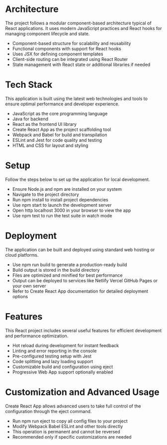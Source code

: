 

# Architecture

The project follows a modular component-based architecture typical of React applications. It uses modern JavaScript practices and React hooks for managing component lifecycle and state.


* Component-based structure for scalability and reusability
* Functional components with support for React hooks
* Uses JSX for defining component templates
* Client-side routing can be integrated using React Router
* State management with React state or additional libraries if needed

# Tech Stack

This application is built using the latest web technologies and tools to ensure optimal performance and developer experience.



* JavaScript as the core programming language
* Java for backend
* React as the frontend UI library
* Create React App as the project scaffolding tool
* Webpack and Babel for build and transpilation
* ESLint and Jest for code quality and testing
* HTML and CSS for layout and styling

# Setup

Follow the steps below to set up the application for local development.



* Ensure Node.js and npm are installed on your system
* Navigate to the project directory
* Run npm install to install project dependencies
* Use npm start to launch the development server
* Open http localhost 3000 in your browser to view the app
* Use npm test to run the test suite in watch mode

# Deployment

The application can be built and deployed using standard web hosting or cloud platforms.


* Use npm run build to generate a production-ready build
* Build output is stored in the build directory
* Files are optimized and minified for best performance
* Output can be deployed to services like Netlify Vercel GitHub Pages or your own server
* Refer to Create React App documentation for detailed deployment options

# Features

This React project includes several useful features for efficient development and performance optimization.


* Hot reload during development for instant feedback
* Linting and error reporting in the console
* Pre-configured testing setup with Jest
* Code splitting and lazy loading support
* Customizable build and configuration using eject
* Progressive Web App support optionally enabled

# Customization and Advanced Usage

Create React App allows advanced users to take full control of the configuration through the eject command.


* Run npm run eject to copy all config files to your project
* Modify Webpack Babel ESLint and other tools directly
* This operation is permanent and cannot be reversed
* Recommended only if specific customizations are needed
